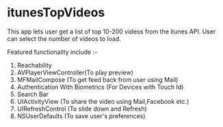 # itunesTopVideos
This app lets user get a list of top 10-200 videos from the itunes API. User can select the number of videos to load. 


Featured functionality include :-
1. Reachability
2. AVPlayerViewController(To play preview)
3. MFMailCompose (To get feed back from user using Mail)
4. Authentication With Biometrics (For Devices with Touch Id)
5. Search Bar
6. UIActivityView (To share the video using Mail,Facebook etc.)
7. UIRefreshControl (To slide down and Refresh)
8. NSUserDefaults (To save user's preferences)

